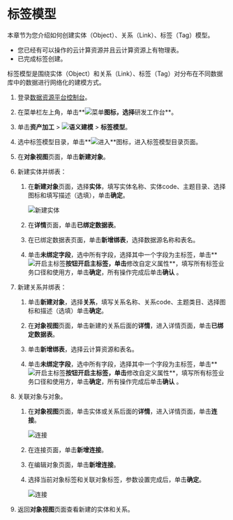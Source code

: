 # 标签模型

本章节为您介绍如何创建实体（Object）、关系（Link）、标签（Tag）模型。

-   您已经有可以操作的云计算资源并且云计算资源上有物理表。
-   已完成标签创建。

标签模型是围绕实体（Object）和关系（Link）、标签（Tag）对分布在不同数据库中的数据进行网络化的建模方式。

1.  登录[数据资源平台控制台](https://dataq.console.aliyun.com)。

2.  在菜单栏左上角，单击**![菜单](https://static-aliyun-doc.oss-accelerate.aliyuncs.com/assets/img/zh-CN/6504337061/p188771.png)**图标，选择**研发工作台**。

3.  单击**资产加工** \> **![语义建模](https://static-aliyun-doc.oss-accelerate.aliyuncs.com/assets/img/zh-CN/1290330161/p208848.png)** \> **标签模型**。

4.  选中标签模型目录，单击**![进入](https://static-aliyun-doc.oss-accelerate.aliyuncs.com/assets/img/zh-CN/6504337061/p188815.png)**图标，进入标签模型目录页面。

5.  在**对象视图**页面，单击**新建对象**。

6.  新建实体并绑表：

    1.  在**新建对象**页面，选择**实体**，填写实体名称、实体code、主题目录、选择图标和填写描述（选填），单击**确定**。

        ![新建实体](https://static-aliyun-doc.oss-accelerate.aliyuncs.com/assets/img/zh-CN/8649430161/p211936.png)

    2.  在**详情**页面，单击**已绑定数据表**。

    3.  在已绑定数据表页面，单击**新增绑表**，选择数据源名称和表名。

    4.  单击**未绑定字段**，选中所有字段，选择其中一个字段为主标签，单击**![开启主标签](https://static-aliyun-doc.oss-accelerate.aliyuncs.com/assets/img/zh-CN/0867900161/p204602.png)**按钮开启主标签，单击**修改自定义属性**，填写所有标签业务口径和使用方，单击**确定**，所有操作完成后单击**确认** 。

7.  新建关系并绑表：

    1.  单击**新建对象**，选择**关系**，填写关系名称、关系code、主题类目、选择图标和描述（选填）单击**确定**。

    2.  在**对象视图**页面，单击新建的关系后面的**详情**，进入详情页面，单击**已绑定数据表**。

    3.  单击**新增绑表**，选择云计算资源和表名。

    4.  单击**未绑定字段**，选中所有字段，选择其中一个字段为主标签，单击**![开启主标签](https://static-aliyun-doc.oss-accelerate.aliyuncs.com/assets/img/zh-CN/0867900161/p204602.png)**按钮开启主标签，单击**修改自定义属性**，填写所有标签业务口径和使用方，单击**确定**，所有操作完成后单击**确认** 。

8.  关联对象与对象。

    1.  在**对象视图**页面，单击实体或关系后面的**详情**，进入详情页面，单击**连接**。

        ![连接](https://static-aliyun-doc.oss-accelerate.aliyuncs.com/assets/img/zh-CN/0096160161/p213153.png)

    2.  在连接页面，单击**新增连接**。

    3.  在编辑对象页面，单击**新增连接**。

    4.  选择当前对象标签和关联对象标签，参数设置完成后，单击**确定**。

        ![连接](https://static-aliyun-doc.oss-accelerate.aliyuncs.com/assets/img/zh-CN/9649430161/p211935.png)

9.  返回**对象视图**页面查看新建的实体和关系。


